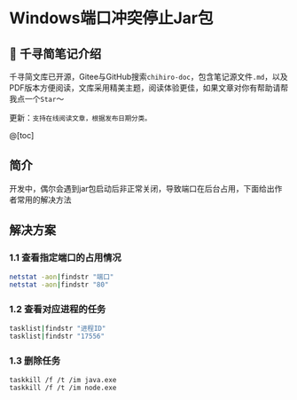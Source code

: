 # Windows端口冲突停止Jar包

## 📔 千寻简笔记介绍

千寻简文库已开源，Gitee与GitHub搜索`chihiro-doc`，包含笔记源文件`.md`，以及PDF版本方便阅读，文库采用精美主题，阅读体验更佳，如果文章对你有帮助请帮我点一个`Star`～

更新：`支持在线阅读文章，根据发布日期分类。`

@[toc]

## 简介

开发中，偶尔会遇到jar包启动后非正常关闭，导致端口在后台占用，下面给出作者常用的解决方法

## 解决方案

### 1.1 查看指定端口的占用情况

```sh
netstat -aon|findstr "端口" 
netstat -aon|findstr "80" 
```

### 1.2 查看对应进程的任务

```sh
tasklist|findstr "进程ID"
tasklist|findstr "17556"
```

### 1.3 删除任务

```sh
taskkill /f /t /im java.exe
taskkill /f /t /im node.exe 
```



